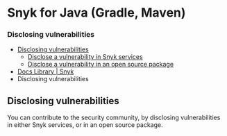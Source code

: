 # Snyk for Java \(Gradle, Maven\)

### Disclosing vulnerabilities <a id="category-name"></a>

* [ Disclosing vulnerabilities](https://github.com/snyk/user-docs/tree/58f91d848e16ddf2ffcca3711d6b8852412be402/hc/en-us/sections/360001738898-Disclosing-vulnerabilities/README.md)
  * [Disclose a vulnerability in Snyk services](https://github.com/snyk/user-docs/tree/58f91d848e16ddf2ffcca3711d6b8852412be402/hc/en-us/articles/360005918418-Disclose-a-vulnerability-in-Snyk-services/README.md)
  * [Disclose a vulnerability in an open source package](https://github.com/snyk/user-docs/tree/58f91d848e16ddf2ffcca3711d6b8852412be402/hc/en-us/articles/360005933037-Disclose-a-vulnerability-in-an-open-source-package/README.md)
* [Docs Library \| Snyk](https://github.com/snyk/user-docs/tree/58f91d848e16ddf2ffcca3711d6b8852412be402/hc/en-us/README.md)
* Disclosing vulnerabilities

## Disclosing vulnerabilities

You can contribute to the security community, by disclosing vulnerabilities in either Snyk services, or in an open source package.

